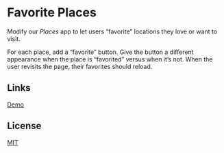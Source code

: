 # Favorite Places

Modify our *Places* app to let users “favorite” locations they love or want to visit.

For each place, add a “favorite” button. Give the button a different appearance when the place is “favorited” versus when it’s not. When the user revisits the page, their favorites should reload.

## Links

[Demo](https://meterrill.github.io/vanilla-js-academy/67-favorite-places/)

## License

[MIT](https://choosealicense.com/licenses/mit/)
